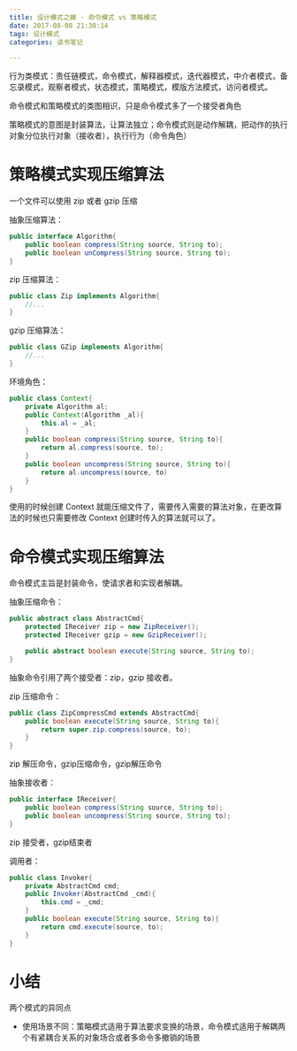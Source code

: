 ```yaml
---
title: 设计模式之蝉 - 命令模式 vs 策略模式
date: 2017-08-08 21:38:14
tags: 设计模式
categories: 读书笔记

---
```



行为类模式：责任链模式，命令模式，解释器模式，迭代器模式，中介者模式，备忘录模式，观察者模式，状态模式，策略模式，模版方法模式，访问者模式。



命令模式和策略模式的类图相识，只是命令模式多了一个接受者角色

策略模式的意图是封装算法，让算法独立；命令模式则是动作解耦，把动作的执行对象分位执行对象（接收者），执行行为（命令角色）


# 策略模式实现压缩算法

一个文件可以使用 zip 或者 gzip 压缩

抽象压缩算法：

```java
public interface Algorithm{
    public boolean compress(String source, String to);
    public boolean unCompress(String source, String to);
}
```

zip 压缩算法：

```java
public class Zip implements Algorithm{
    //...
}
```

gzip 压缩算法：

```java
public class GZip implements Algorithm{
    //...
}
```

环境角色：

```java
public class Context{
    private Algorithm al;
    public Context(Algorithm _al){
        this.al = _al;
    }
    public boolean compress(String source, String to){
        return al.compress(source, to);
    }
    public boolean uncompress(String source, String to){
        return al.uncompress(source, to)
    }
}
```

使用的时候创建 Context 就能压缩文件了，需要传入需要的算法对象，在更改算法的时候也只需要修改 Context 创建时传入的算法就可以了。



# 命令模式实现压缩算法

命令模式主旨是封装命令，使请求者和实现者解耦。

抽象压缩命令：

```java
public abstract class AbstractCmd{
    protected IReceiver zip = new ZipReceiver();
    protected IReceiver gzip = new GzipReceiver();

    public abstract boolean execute(String source, String to);
}
```

抽象命令引用了两个接受者：zip，gzip 接收者。

zip 压缩命令：

```java
public class ZipCompressCmd extends AbstractCmd{
    public boolean execute(String source, String to){
        return super.zip.compress(source, to);
    }
}
```

zip 解压命令，gzip压缩命令，gzip解压命令

抽象接收者：

```java
public interface IReceiver{
    public boolean compress(String source, String to);
    public boolean uncompress(String source, String to);
}
```

zip 接受者，gzip结束者


调用者：

```java
public class Invoker{
    private AbstractCmd cmd;
    public Invoker(AbstractCmd _cmd){
        this.cmd = _cmd;
    }
    public boolean execute(String source, String to){
        return cmd.execute(source, to);
    }
}
```


# 小结

两个模式的异同点

- 使用场景不同：策略模式适用于算法要求变换的场景，命令模式适用于解耦两个有紧耦合关系的对象场合或者多命令多撤销的场景














